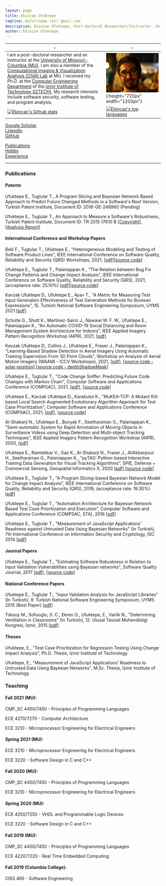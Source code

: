 ```yaml
---
layout: page
title: Ekincan Ufuktepe
tagline: myfullname (at) gmail.com
description: Ekincan Ufuktepe, Post-doctoral Researcher/Instructor, University of Missouri-Columbia
author: Ekincan Ufuktepe
---
```


| - | - |
|---|---|
| I am a post-doctoral researcher and an instructor at the [University of Missouri-Columbia (MU)](https://missouri.edu/). I am also a member of the [Computational Imaging & Visualization Analysis (CIVA) Lab](http://cell.missouri.edu/) at MU. I received my Ph.D. at the [Computer Engineering Department](https://ceng.iyte.edu.tr) of the [Izmir Institute of Technology (IZTECH)](https://ceng.iyte.edu.tr). My research interests include software security, software testing, and program analysis.     | ![](/image/headshot.png){:height="720px" width="1200px"} |
|[![Ekincan's Github stats](https://github-readme-stats.vercel.app/api?username=ekincanufuktepe&theme=blue-green)](https://github.com/ekincanufuktepe/github-readme-stats)|[![Ekincan's top languages](https://github-readme-stats.vercel.app/api/top-langs/?username=ekincanufuktepe&theme=blue-green)](https://github.com/ekincanufuktepe/github-readme-stats)|

[Google Scholar](https://scholar.google.com/citations?user=nMoEPfwAAAAJ&hl=en)  
[LinkedIn](https://www.linkedin.com/in/ekincan-ufuktepe-8a208944/)  
[GitHub](https://github.com/ekincanufuktepe)  

[Publications](https://ekincanufuktepe.github.io/index.html)  
[Hobby](https://ekincanufuktepe.github.io/hobby.html)  
[Experience](https://ekincanufuktepe.github.io/experience.html)  

---

### Publications  

#### Patents 

Ufuktepe E., Tuglular T., A Program Slicing and Bayesian Network Based Approach to Predict Future Changed Methods in a Software's Next Version, Turkish Patent Institute, Document ID: 2018-GE-248960 (Pending)

Ufuktepe E., Tuglular T., An Approach to Measure a Software's Robustness, Turkish Patent Institute, Document ID: TR 2015 17610 B [[Copyright]](/paper/2015_Patent_Copyright_Ufuktepe_Tuglular.pdf), [[Analysis Report]](/paper/2015_Patent_Analysis_Report_Ufuktepe_Tuglular.pdf)

#### International Conference and Workshop Papers

Belli F., Tuglular T., Ufuktepe E., "Heterogeneous Modeling and Testing of Software Product Lines", IEEE International Conference on Software Quality, Reliability and Security (QRS) Workshops, 2021, [[pdf]]()[[source code]](https://github.com/esg4aspl/SPL-ESG-Examples)

Ufuktepe E., Tuglular T., Palaniappan K., "The Relation between Bug Fix Change Patterns and Change Impact Analysis", IEEE International Conference on Software Quality, Reliability and Security (QRS), 2021, (acceptance rate: 25.10%) [[pdf]]()[[source code]](https://github.com/ekincanufuktepe/change-instepector-java)

Kavzak Ufuktepe D., Ufuktepe E., Ayav T., "A Metric for Measuring Test Input Generation Effectiveness of Test Generation Methods for Boolean Expressions", 15. Turkish National Software Engineering Symposium, UYMS 2021 [[pdf]]()

Schulte G., Shutt K., Martinez-Sainz J., Nawawi W. F. W., Ufuktepe E., Palaniappan K., "An Automatic COVID-19 Social Distancing and Room Management System Architecture for Indoors", IEEE Applied Imagery Pattern Recognition Workshop (AIPR), 2021, [[pdf]]()

Kavzak Ufuktepe D., Collins J., Ufuktepe E., Fraser J., Palaniappan K., "Learning-Based Shadow Detection in Aerial Imagery Using Automatic Training Supervision From 3D Point Clouds", Workshop on Analysis of Aerial Motion Imagery (WAAMI - ICCV Workshops), 2021, [[pdf]](), [[source code - solar-position]](https://github.com/CIVA-Lab/solar-position-calculator),[[source code - depthShadowMask]](https://github.com/CIVA-Lab/depthshadowmask)

Ufuktepe E., Tuglular T., "Code Change Sniffer: Predicting Future Code Changes with Markov Chain", Computer Software and Applications Conference (COMPSAC), 2021, [[pdf]](/paper/2021_COMPSAC_Code_Change_Sniffer_Ufuktepe.pdf), [[source code]](https://github.com/ekincanufuktepe/code-change-sniffer)

Ufuktepe E., Kavzak Ufuktepe D., Karabulut K., "MuKEA-TCP: A Mutant Kill-based Local Search Augmented Evolutionary Algorithm Approach for Test Case Prioritization", Computer Software and Applications Conference (COMPSAC), 2021, [[pdf]](/paper/2021_COMPSAC_MKEA_TCP_Ufuktepe.pdf), [[source code]](https://github.com/ekincanufuktepe/mukea-tcp)

Al-Shakarji N., Ufuktepe E., Bunyak F., Seetharaman G., Palaniappan K., "Semi-automatic System for Rapid Annotation of Moving Objects in Surveillance Videos using Deep Detection and Multi-object Tracking Techniques", IEEE Applied Imagery Pattern Recognition Workshop (AIPR), 2020, [[pdf]]()

Ufuktepe E., Ramtekkar V., Gao K., Al-Shakarji N., Fraser J., AliAkbarpour H., Seetharaman G., Palaniappan K., "pyTAG: Python-based Interactive Training Data Generation for Visual Tracking Algorithms", SPIE, Defense + Commercial Sensing, Geospatial Informatics X, 2020 [[pdf]](),[[source code]](https://github.com/CIVA-Lab/pyTAG)

Ufuktepe E., Tuglular T., "A Program Slicing-based Bayesian Network Model for Change Impact Analysis", IEEE International Conference on Software Quality, Reliability and Security (QRS), 2018, (acceptance rate: 19.30%) [[pdf]](/paper/2018_QRS_Ufuktepe_Tuglular.pdf)

Ufuktepe E., Tuglular T., "Automation Architecture for Bayesian Network Based Test Case Prioritization and Execution", Computer Software and Applications Conference (COMPSAC, STA), 2016 [[pdf]](/paper/2016_COMPSAC_Ufuktepe_Tuglular.pdf)

Ufuktepe E., Tuglular T., "Measurement of JavaScript Applications' Readiness against Untrusted Data Using Bayesian Networks" (In Turkish), 7th International Conference on Information Security and Cryptology, ISC 2014 [[pdf]](/paper/2014_ISC_Ufuktepe_Tuglular.pdf)


#### Journal Papers
<!-- Ufuktepe E., Tuglular T., "Predicting Future Code Changes with Markov Chains", 2020, (Manuscript in Preparation) -->

Ufuktepe E., Tuglular T., "Estimating Software Robustness in Relation to Input Validation Vulnerabilities using Bayesian networks", Software Quality Journal, 2017 [[pdf]](/paper/2017_SQJ_Ufuktepe_Tuglular.pdf), [[source code]](https://github.com/ekincanufuktepe/Measuring-Robustness-Against-Input-Validation-Attacks)

#### National Conference Papers
Ufuktepe E., Tuglular T., "Input Validation Analysis for JavaScript Libraries" (In Turkish), 9. Turkish National Software Engineering Symposium, UYMS 2015 (Best Paper) [[pdf]](/paper/2015_UYMS_Ufuktepe_Tuglular.pdf)

Toksoy M., Sofuoglu, S. C., Ekren O., Ufuktepe, E., Varlik N., "Determining Ventilation in Classrooms" (In Turkish), 12. Ulusal Tesisat Muhendisligi Kongresi, Izmir, 2015 [[pdf]]()


#### Theses
Ufuktepe, E., "Test Case Prioritization for Regression Testing Using Change Impact Analysis", Ph.D. Thesis, Izmir Institute of Technology

Ufuktepe, E., "Measurement of JavaScript Applications’ Readiness to Untrusted Data Using Bayesian Networks", M.Sc. Thesis, Izmir Institute of Technology 


### Teaching  

#### Fall 2021 (MU):

CMP_SC 4450/7450 - Principles of Programming Languages

ECE 4270/7270 - Computer Architecture 

ECE 3210 - Microprocessor Engineering for Electrical Engineers

#### Spring 2021 (MU):

ECE 3210 - Microprocessor Engineering for Electrical Engineers

ECE 3220 - Software Design in C and C++

#### Fall 2020 (MU):

CMP_SC 4450/7450 - Principles of Programming Languages

ECE 3210 - Microprocessor Engineering for Electrical Engineers

#### Spring 2020 (MU):

ECE 4250/7250 - VHDL and Programmable Logic Devices

ECE 3220 - Software Design in C and C++

#### Fall 2019 (MU):

CMP_SC 4450/7450 - Principles of Programming Languages

ECE 4220/7220 - Real Time Embedded Computing

#### Fall 2019 (Columbia College):

CISS 465 - Software Engineering

